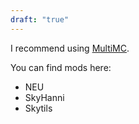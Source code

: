 ```yaml
---
draft: "true"
---
```

I recommend using [MultiMC](https://multimc.org/).

You can find mods here: 

- NEU
- SkyHanni
- Skytils